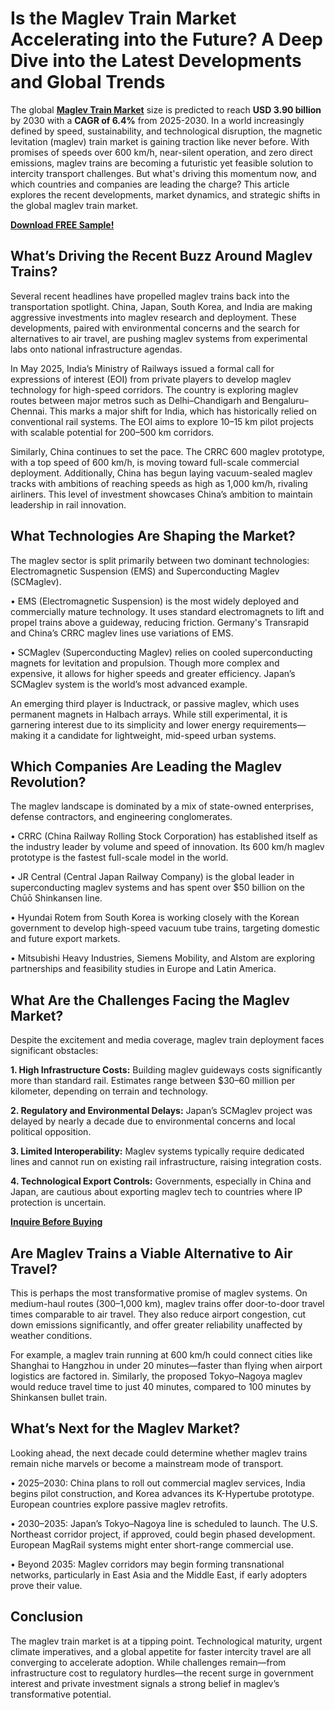 # Is the Maglev Train Market Accelerating into the Future? A Deep Dive into the Latest Developments and Global Trends
The global [**Maglev Train Market**](https://www.nextmsc.com/report/maglev-train-market-at3065) size is predicted to reach **USD 3.90 billion** by 2030 with a **CAGR of 6.4%** from 2025-2030. In a world increasingly defined by speed, sustainability, and technological disruption, the magnetic levitation (maglev) train market is gaining traction like never before. With promises of speeds over 600 km/h, near-silent operation, and zero direct emissions, maglev trains are becoming a futuristic yet feasible solution to intercity transport challenges. But what's driving this momentum now, and which countries and companies are leading the charge? This article explores the recent developments, market dynamics, and strategic shifts in the global maglev train market.

[**Download FREE Sample!**](https://www.nextmsc.com/maglev-train-market-at3065/request-sample)

## What’s Driving the Recent Buzz Around Maglev Trains?

Several recent headlines have propelled maglev trains back into the transportation spotlight. China, Japan, South Korea, and India are making aggressive investments into maglev research and deployment. These developments, paired with environmental concerns and the search for alternatives to air travel, are pushing maglev systems from experimental labs onto national infrastructure agendas.

In May 2025, India’s Ministry of Railways issued a formal call for expressions of interest (EOI) from private players to develop maglev technology for high-speed corridors. The country is exploring maglev routes between major metros such as Delhi–Chandigarh and Bengaluru–Chennai. This marks a major shift for India, which has historically relied on conventional rail systems. The EOI aims to explore 10–15 km pilot projects with scalable potential for 200–500 km corridors.

Similarly, China continues to set the pace. The CRRC 600 maglev prototype, with a top speed of 600 km/h, is moving toward full-scale commercial deployment. Additionally, China has begun laying vacuum-sealed maglev tracks with ambitions of reaching speeds as high as 1,000 km/h, rivaling airliners. This level of investment showcases China’s ambition to maintain leadership in rail innovation.

## What Technologies Are Shaping the Market?

The maglev sector is split primarily between two dominant technologies: Electromagnetic Suspension (EMS) and Superconducting Maglev (SCMaglev).

•	EMS (Electromagnetic Suspension) is the most widely deployed and commercially mature technology. It uses standard electromagnets to lift and propel trains above a guideway, reducing friction. Germany's Transrapid and China’s CRRC maglev lines use variations of EMS.

•	SCMaglev (Superconducting Maglev) relies on cooled superconducting magnets for levitation and propulsion. Though more complex and expensive, it allows for higher speeds and greater efficiency. Japan’s SCMaglev system is the world’s most advanced example.

An emerging third player is Inductrack, or passive maglev, which uses permanent magnets in Halbach arrays. While still experimental, it is garnering interest due to its simplicity and lower energy requirements—making it a candidate for lightweight, mid-speed urban systems.

## Which Companies Are Leading the Maglev Revolution?

The maglev landscape is dominated by a mix of state-owned enterprises, defense contractors, and engineering conglomerates.

•	CRRC (China Railway Rolling Stock Corporation) has established itself as the industry leader by volume and speed of innovation. Its 600 km/h maglev prototype is the fastest full-scale model in the world.

•	JR Central (Central Japan Railway Company) is the global leader in superconducting maglev systems and has spent over $50 billion on the Chūō Shinkansen line.

•	Hyundai Rotem from South Korea is working closely with the Korean government to develop high-speed vacuum tube trains, targeting domestic and future export markets.

•	Mitsubishi Heavy Industries, Siemens Mobility, and Alstom are exploring partnerships and feasibility studies in Europe and Latin America.

## What Are the Challenges Facing the Maglev Market?

Despite the excitement and media coverage, maglev train deployment faces significant obstacles:

**1.	High Infrastructure Costs:** Building maglev guideways costs significantly more than standard rail. Estimates range between $30–60 million per kilometer, depending on terrain and technology.

**2.	Regulatory and Environmental Delays:** Japan’s SCMaglev project was delayed by nearly a decade due to environmental concerns and local political opposition.

**3.	Limited Interoperability:** Maglev systems typically require dedicated lines and cannot run on existing rail infrastructure, raising integration costs.

**4.	Technological Export Controls:** Governments, especially in China and Japan, are cautious about exporting maglev tech to countries where IP protection is uncertain.

[**Inquire Before Buying**](https://www.nextmsc.com/maglev-train-market-at3065/inquire-before-buying)

## Are Maglev Trains a Viable Alternative to Air Travel?

This is perhaps the most transformative promise of maglev systems. On medium-haul routes (300–1,000 km), maglev trains offer door-to-door travel times comparable to air travel. They also reduce airport congestion, cut down emissions significantly, and offer greater reliability unaffected by weather conditions.

For example, a maglev train running at 600 km/h could connect cities like Shanghai to Hangzhou in under 20 minutes—faster than flying when airport logistics are factored in. Similarly, the proposed Tokyo–Nagoya maglev would reduce travel time to just 40 minutes, compared to 100 minutes by Shinkansen bullet train.

## What’s Next for the Maglev Market?

Looking ahead, the next decade could determine whether maglev trains remain niche marvels or become a mainstream mode of transport.

•	2025–2030: China plans to roll out commercial maglev services, India begins pilot construction, and Korea advances its K-Hypertube prototype. European countries explore passive maglev retrofits.

•	2030–2035: Japan’s Tokyo–Nagoya line is scheduled to launch. The U.S. Northeast corridor project, if approved, could begin phased development. European MagRail systems might enter short-range commercial use.

•	Beyond 2035: Maglev corridors may begin forming transnational networks, particularly in East Asia and the Middle East, if early adopters prove their value.

## Conclusion

The maglev train market is at a tipping point. Technological maturity, urgent climate imperatives, and a global appetite for faster intercity travel are all converging to accelerate adoption. While challenges remain—from infrastructure cost to regulatory hurdles—the recent surge in government interest and private investment signals a strong belief in maglev’s transformative potential.
